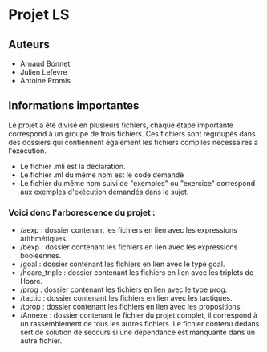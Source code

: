 # Projet LS

## Auteurs
- Arnaud Bonnet
- Julien Lefevre
- Antoine Promis

## Informations importantes
Le projet a été divisé en plusieurs fichiers, chaque étape importante correspond à un groupe de trois fichiers.
Ces fichiers sont regroupés dans des dossiers qui contiennent également les fichiers compilés necessaires à l'exécution.
- Le fichier .mli est la déclaration.
- Le fichier .ml du même nom est le code demandé
- Le fichier du même nom suivi de "exemples" ou "exercice" correspond aux exemples d'exécution demandés dans le sujet.

### Voici donc l'arborescence du projet :
- /aexp : dossier contenant les fichiers en lien avec les expressions arithmétiques.
- /bexp : dossier contenant les fichiers en lien avec les expressions booléennes.
- /goal : dossier contenant les fichiers en lien avec le type goal.
- /hoare_triple : dossier contenant les fichiers en lien avec les triplets de Hoare.
- /prog : dossier contenant les fichiers en lien avec le type prog.
- /tactic : dossier contenant les fichiers en lien avec les tactiques.
- /tprop : dossier contenant les fichiers en lien avec les propositions.
- /Annexe : dossier contenant le fichier du projet complet, il correspond à un rassemblement de tous les autres fichiers. Le fichier contenu dedans sert de solution de secours si une dépendance est manquante dans un autre fichier.
